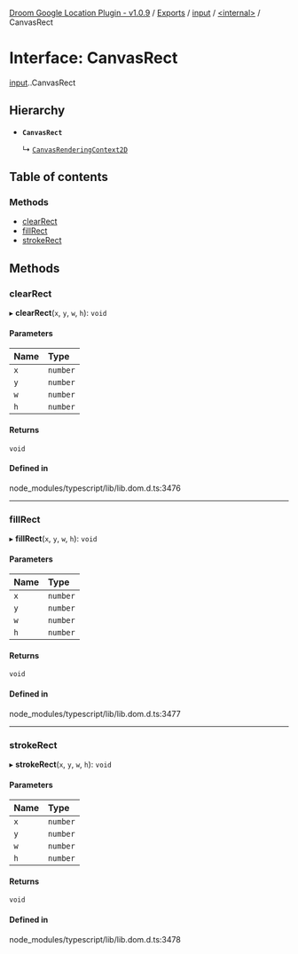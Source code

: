 [Droom Google Location Plugin - v1.0.9](../README.md) / [Exports](../modules.md) / [input](../modules/input.md) / [<internal\>](../modules/input._internal_.md) / CanvasRect

# Interface: CanvasRect

[input](../modules/input.md).[<internal>](../modules/input._internal_.md).CanvasRect

## Hierarchy

- **`CanvasRect`**

  ↳ [`CanvasRenderingContext2D`](input._internal_.CanvasRenderingContext2D.md)

## Table of contents

### Methods

- [clearRect](input._internal_.CanvasRect.md#clearrect)
- [fillRect](input._internal_.CanvasRect.md#fillrect)
- [strokeRect](input._internal_.CanvasRect.md#strokerect)

## Methods

### clearRect

▸ **clearRect**(`x`, `y`, `w`, `h`): `void`

#### Parameters

| Name | Type |
| :------ | :------ |
| `x` | `number` |
| `y` | `number` |
| `w` | `number` |
| `h` | `number` |

#### Returns

`void`

#### Defined in

node_modules/typescript/lib/lib.dom.d.ts:3476

___

### fillRect

▸ **fillRect**(`x`, `y`, `w`, `h`): `void`

#### Parameters

| Name | Type |
| :------ | :------ |
| `x` | `number` |
| `y` | `number` |
| `w` | `number` |
| `h` | `number` |

#### Returns

`void`

#### Defined in

node_modules/typescript/lib/lib.dom.d.ts:3477

___

### strokeRect

▸ **strokeRect**(`x`, `y`, `w`, `h`): `void`

#### Parameters

| Name | Type |
| :------ | :------ |
| `x` | `number` |
| `y` | `number` |
| `w` | `number` |
| `h` | `number` |

#### Returns

`void`

#### Defined in

node_modules/typescript/lib/lib.dom.d.ts:3478
